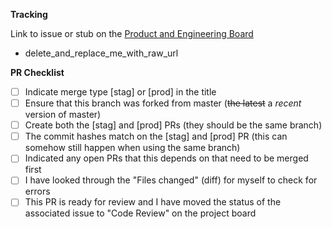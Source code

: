 **Tracking**

Link to issue or stub on the [Product and Engineering Board](https://github.com/orgs/Threshold-360/projects/4/views/1)

- delete_and_replace_me_with_raw_url

**PR Checklist**

- [ ] Indicate merge type [stag] or [prod] in the title
- [ ] Ensure that this branch was forked from master (~~the latest~~ a _recent_ version of master)
- [ ] Create both the [stag] and [prod] PRs (they should be the same branch)
- [ ] The commit hashes match on the [stag] and [prod] PR (this can somehow still happen when using the same branch)
- [ ] Indicated any open PRs that this depends on that need to be merged first
- [ ] I have looked through the "Files changed" (diff) for myself to check for errors
- [ ] This PR is ready for review and I have moved the status of the associated issue to "Code Review" on the project board
